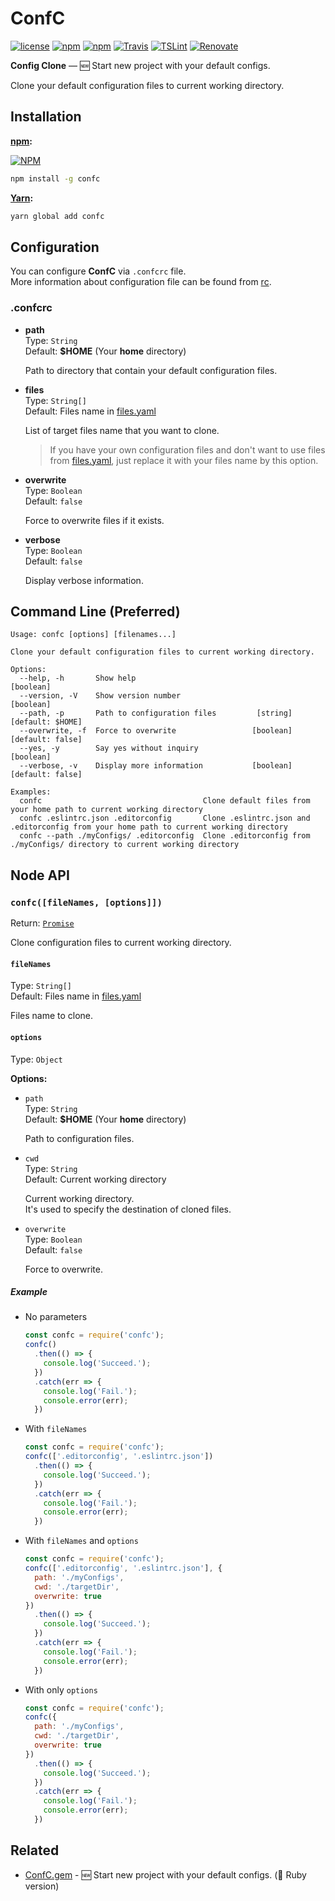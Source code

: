 # ConfC
[![license](https://img.shields.io/github/license/gluons/ConfC.svg?style=flat-square)](./LICENSE)
[![npm](https://img.shields.io/npm/v/confc.svg?style=flat-square)](https://www.npmjs.com/package/confc)
[![npm](https://img.shields.io/npm/dt/confc.svg?style=flat-square)](https://www.npmjs.com/package/confc)
[![Travis](https://img.shields.io/travis/gluons/ConfC.svg?style=flat-square)](https://travis-ci.org/gluons/ConfC)
[![TSLint](https://img.shields.io/badge/TSLint-gluons-15757B.svg?style=flat-square)](https://github.com/gluons/tslint-config-gluons)
[![Renovate](https://img.shields.io/badge/Renovate-enabled-brightgreen.svg?style=flat-square)](https://renovateapp.com/)

**Config Clone** — 🆕 Start new project with your default configs.

Clone your default configuration files to current working directory.

## Installation

**[npm](https://www.npmjs.com/):**

[![NPM](https://nodei.co/npm/confc.png?downloads=true&downloadRank=true&stars=true)](https://www.npmjs.com/package/confc)

```bash
npm install -g confc
```

**[Yarn](https://yarnpkg.com/):**

```bash
yarn global add confc
```

## Configuration

You can configure **ConfC** via `.confcrc` file.  
More information about configuration file can be found from [rc](https://github.com/dominictarr/rc).

### .confcrc
 - **path**  
   Type: `String`  
   Default: **$HOME** (Your **home** directory)

   Path to directory that contain your default configuration files.

 - **files**  
   Type: `String[]`  
   Default: Files name in [files.yaml](./files.yaml)

   List of target files name that you want to clone.

   > If you have your own configuration files and don't want to use files from [files.yaml](./files.yaml), just replace it with your files name by this option.

 - **overwrite**  
   Type: `Boolean`  
   Default: `false`
   
   Force to overwrite files if it exists.

 - **verbose**  
   Type: `Boolean`  
   Default: `false`

   Display verbose information.

## Command Line (Preferred)

```
Usage: confc [options] [filenames...]

Clone your default configuration files to current working directory.

Options:
  --help, -h       Show help                                           [boolean]
  --version, -V    Show version number                                 [boolean]
  --path, -p       Path to configuration files         [string] [default: $HOME]
  --overwrite, -f  Force to overwrite                 [boolean] [default: false]
  --yes, -y        Say yes without inquiry                             [boolean]
  --verbose, -v    Display more information           [boolean] [default: false]

Examples:
  confc                                    Clone default files from your home path to current working directory
  confc .eslintrc.json .editorconfig       Clone .eslintrc.json and .editorconfig from your home path to current working directory
  confc --path ./myConfigs/ .editorconfig  Clone .editorconfig from ./myConfigs/ directory to current working directory
```

## Node API

### `confc([fileNames, [options]])`
Return: [`Promise`](https://developer.mozilla.org/en-US/docs/Web/JavaScript/Reference/Global_Objects/Promise)

Clone configuration files to current working directory.

#### `fileNames`
Type: `String[]`  
Default: Files name in [files.yaml](./files.yaml)

Files name to clone.

#### `options`
Type: `Object`

**Options:**
- `path`  
  Type: `String`  
  Default: **$HOME** (Your **home** directory)

  Path to configuration files.

- `cwd`  
  Type: `String`  
  Default: Current working directory

  Current working directory.  
  It's used to specify the destination of cloned files.

- `overwrite`  
  Type: `Boolean`  
  Default: `false`

  Force to overwrite.

##### Example

- No parameters
  ```js
  const confc = require('confc');
  confc()
    .then(() => {
      console.log('Succeed.');
    })
    .catch(err => {
      console.log('Fail.');
      console.error(err);
    })
  ```

- With `fileNames`
  ```js
  const confc = require('confc');
  confc(['.editorconfig', '.eslintrc.json'])
    .then(() => {
      console.log('Succeed.');
    })
    .catch(err => {
      console.log('Fail.');
      console.error(err);
    })
  ```

- With `fileNames` and `options`
  ```js
  const confc = require('confc');
  confc(['.editorconfig', '.eslintrc.json'], {
    path: './myConfigs',
    cwd: './targetDir',
    overwrite: true
  })
    .then(() => {
      console.log('Succeed.');
    })
    .catch(err => {
      console.log('Fail.');
      console.error(err);
    })
  ```

- With only `options`
  ```js
  const confc = require('confc');
  confc({
    path: './myConfigs',
    cwd: './targetDir',
    overwrite: true
  })
    .then(() => {
      console.log('Succeed.');
    })
    .catch(err => {
      console.log('Fail.');
      console.error(err);
    })
  ```

## Related

- [ConfC.gem](https://github.com/gluons/ConfC.gem) - 🆕 Start new project with your default configs. (💎 Ruby version)
